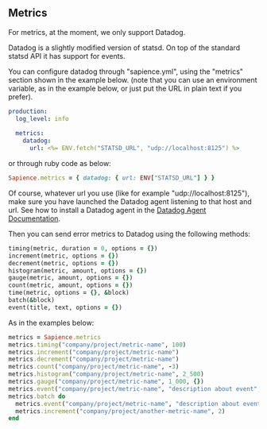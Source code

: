## Metrics

For metrics, at the moment, we only support Datadog.

Datadog is a slightly modified version of statsd. On top of the standard statsd API it has support for events.

You can configure datadog through "sapience.yml", using the "metrics" section shown in the example below.
(note that you can use an environment variable, as in the example below, or just put the URL in plain text if you prefer).
```yml
production:
  log_level: info
 
  metrics:
    datadog:
      url: <%= ENV.fetch("STATSD_URL", "udp://localhost:8125") %>
```
or through ruby code as below:

```ruby
Sapience.metrics = { datadog: { url: ENV["STATSD_URL"] } }
```

Of course, whatever url you use (like for example "udp://localhost:8125"), make sure you have launched the Datadog agent listening to that host and url. See how to install a Datadog agent in the [Datadog Agent Documentation](http://docs.datadoghq.com/guides/basic_agent_usage/).

Then you can send error metrics to Datadog using  the following methods:
```ruby
timing(metric, duration = 0, options = {})
increment(metric, options = {})
decrement(metric, options = {})
histogram(metric, amount, options = {})
gauge(metric, amount, options = {})
count(metric, amount, options = {})
time(metric, options = {}, &block)
batch(&block)
event(title, text, options = {})
```

As in the examples below:
```ruby
metrics = Sapience.metrics
metrics.timing("company/project/metric-name", 100)
metrics.increment("company/project/metric-name")
metrics.decrement("company/project/metric-name")
metrics.count("company/project/metric-name", -3)
metrics.histogram("company/project/metric-name", 2_500)
metrics.gauge("company/project/metric-name", 1_000, {})
metrics.event("company/project/metric-name", "description about event", {})
metrics.batch do
  metrics.event("company/project/metric-name", "description about event", {})
  metrics.increment("company/project/another-metric-name", 2)
end
```
